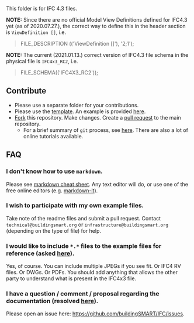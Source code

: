 This folder is for IFC 4.3 files. 

**NOTE:** Since there are no official Model View Definitions defined for IFC4.3 yet (as of 2020.07.27.), the correct way to define this in the header section is `ViewDefinition []`, i.e.

> FILE_DESCRIPTION (('ViewDefinition []'), '2;1');

**NOTE:** The current (2021.01.13.) correct version of IFC4.3 file schema in the physical file is `IFC4x3_RC2`, i.e.

> FILE_SCHEMA(('IFC4X3_RC2'));

## Contribute

- Please use a separate folder for your contributions.
- Please use the [template](./UnitTestTemplate.md).
An example is provided [here](Georeferencing_1/readme.md).
- [Fork](https://help.github.com/en/github/collaborating-with-issues-and-pull-requests/working-with-forks) this repository. 
Make changes. 
Create a [pull request](https://help.github.com/en/github/collaborating-with-issues-and-pull-requests/creating-a-pull-request-from-a-fork) to the main repository.
  - For a brief summary of `git` process, see [here](https://github.com/tumcms/Open-Infra-Platform/blob/development/Documentation/markdown/GitProcess.md). There are also a lot of online tutorials available.

## FAQ

### I don't know how to use `markdown`.

Please see [markdown cheat sheet](https://github.com/adam-p/markdown-here/wiki/Markdown-Cheatsheet).
Any text editor will do,
 or use one of the free online editors (e.g. [markdown-it](https://markdown-it.github.io/)).

### I wish to participate with my own example files.

Take note of the readme files and submit a pull request.
Contact `technical@buildingsmart.org` or `infrastructure@buildingsmart.org` (depending on the type of file) for help.

### I would like to include `*.*` files to the example files for reference (asked [here](https://github.com/buildingSMART/Sample-Test-Files/issues/17)).

Yes, of course. You can include multiple JPEGs if you see fit. Or IFC4 RV files. Or DWGs. Or PDFs. You should add anything that allows the other party to understand what is present in the IFC4x3 file.

### I have a question / comment / proposal regarding the documentation (resolved [here](https://github.com/buildingSMART/Sample-Test-Files/issues/92)).

Please open an issue here: https://github.com/buildingSMART/IFC/issues.

